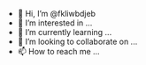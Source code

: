 - 👋 Hi, I’m @fkliwbdjeb
- 👀 I’m interested in ...
- 🌱 I’m currently learning ...
- 💞️ I’m looking to collaborate on ...
- 📫 How to reach me ...

<!---
fkliwbdjeb/fkliwbdjeb is a ✨ special ✨ repository because its `README.md` (this file) appears on your GitHub profile.
You can click the Preview link to take a look at your changes.
--->
